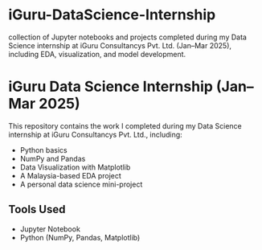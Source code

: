 # iGuru-DataScience-Internship
 collection of Jupyter notebooks and projects completed during my Data Science internship at iGuru Consultancys Pvt. Ltd. (Jan–Mar 2025), including EDA, visualization, and model development.

# iGuru Data Science Internship (Jan–Mar 2025)

This repository contains the work I completed during my Data Science internship at iGuru Consultancys Pvt. Ltd., including:
- Python basics
- NumPy and Pandas
- Data Visualization with Matplotlib
- A Malaysia-based EDA project
- A personal data science mini-project

## Tools Used
- Jupyter Notebook
- Python (NumPy, Pandas, Matplotlib)
